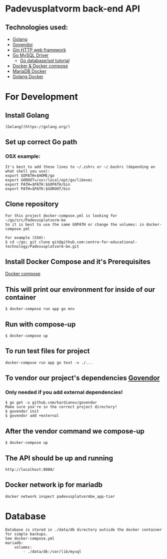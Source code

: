 # Padevusplatvorm back-end API
## Technologies used:
* [Golang](https://golang.org/)
* [Govendor](https://github.com/kardianos/govendor)
* [Gin HTTP web framework](https://gin-gonic.github.io/gin/)
* [Go MySQL Driver](https://github.com/go-sql-driver/mysql)
    * [Go database/sql tutorial](http://go-database-sql.org/index.html)
* [Docker & Docker compose](https://www.docker.com/)
* [MariaDB Docker](https://hub.docker.com/_/mariadb/)
* [Golang Docker](https://hub.docker.com/_/golang/)

# For Development
## Install Golang
    [Golang](https://golang.org/)

## Set up correct Go path
### OSX example:
    It's best to add these lines to ~/.zshrc or ~/.bashrc (depending on what shell you use):
    export GOPATH=$HOME/go
    export GOROOT=/usr/local/opt/go/libexec
    export PATH=$PATH:$GOPATH/bin
    export PATH=$PATH:$GOROOT/bin

## Clone repository
    For this project docker-compose.yml is looking for ~/go/src/Padevusplatvorm-be
    So it is best to use the same GOPATH or change the volumes: in docker-compose.yml

    For example (SSH):
    $ cd ~/go; git clone git@github.com:centre-for-educational-technology/Padevusplatvorm-be.git

## Install Docker Compose and it's Prerequisites
[Docker compose](https://docs.docker.com/compose/install/)

## This will print our environment for inside of our container
    $ docker-compose run app go env

## Run with compose-up
    $ docker-compose up

## To run test files for project
    docker-compose run app go test -v ./...

## To vendor our project's dependencies [Govendor](https://github.com/kardianos/govendor)
### Only needed if you add external dependencies!
    $ go get -u github.com/kardianos/govendor
    Make sure you're in the correct project directory!
    $ govendor init
    $ govendor add +external

## After the vendor command we compose-up
    $ docker-compose up

## The API should be up and running
    http://localhost:8080/

## Docker network ip for mariadb
    docker network inspect padevusplatvormbe_app-tier

# Database
    Database is stored in ./data/db directory outside the docker container for simple backups. 
    See docker-compose.yml 
    mariadb:
        volumes: 
            - ./data/db:/var/lib/mysql